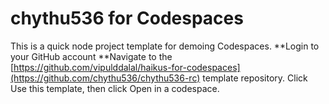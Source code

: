 
# chythu536 for Codespaces

This is a quick node project template for demoing Codespaces. 
**Login to your GitHub account
**Navigate to the [https://github.com/vipulddalal/haikus-for-codespaces](https://github.com/chythu536/chythu536-rc) template repository.
Click Use this template, then click Open in a codespace.














